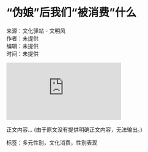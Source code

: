 # “伪娘”后我们“被消费”什么

来源：文化驿站 - 文明风  
作者：未提供  
编辑：未提供  
时间：未提供  

![](http://stat.fjsen.com:81/mysql/count/abcgffgh/abcgffgh.php)

正文内容... (由于原文没有提供明确正文内容，无法输出。)  

标签：多元性别，文化消费，性别表现